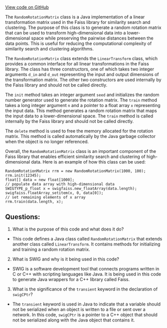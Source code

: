 [View code on GitHub](https://github.com/misbahsy/the-algorithm/ann/src/main/java/com/twitter/ann/faiss/swig/RandomRotationMatrix.java)

The `RandomRotationMatrix` class is a Java implementation of a linear transformation matrix used in the Faiss library for similarity search and clustering. The purpose of this class is to generate a random rotation matrix that can be used to transform high-dimensional data into a lower-dimensional space while preserving the pairwise distances between the data points. This is useful for reducing the computational complexity of similarity search and clustering algorithms.

The `RandomRotationMatrix` class extends the `LinearTransform` class, which provides a common interface for all linear transformations in the Faiss library. The class has three constructors, one of which takes two integer arguments `d_in` and `d_out` representing the input and output dimensions of the transformation matrix. The other two constructors are used internally by the Faiss library and should not be called directly.

The `init` method takes an integer argument `seed` and initializes the random number generator used to generate the rotation matrix. The `train` method takes a long integer argument `n` and a pointer to a float array `x` representing the input data. This method generates a random rotation matrix that maps the input data to a lower-dimensional space. The `train` method is called internally by the Faiss library and should not be called directly.

The `delete` method is used to free the memory allocated for the rotation matrix. This method is called automatically by the Java garbage collector when the object is no longer referenced.

Overall, the `RandomRotationMatrix` class is an important component of the Faiss library that enables efficient similarity search and clustering of high-dimensional data. Here is an example of how this class can be used:

```
RandomRotationMatrix rrm = new RandomRotationMatrix(1000, 100);
rrm.init(12345);
float[] data = new float[1000];
// populate data array with high-dimensional data
SWIGTYPE_p_float x = swigfaiss.new_floatArray(data.length);
swigfaiss.floatArray_setitem(x, 0, data[0]);
// set remaining elements of x array
rrm.train(data.length, x);
```
## Questions: 
 1. What is the purpose of this code and what does it do?
- This code defines a Java class called `RandomRotationMatrix` that extends another class called `LinearTransform`. It contains methods for initializing and training a random rotation matrix.

2. What is SWIG and why is it being used in this code?
- SWIG is a software development tool that connects programs written in C or C++ with scripting languages like Java. It is being used in this code to generate Java wrappers for a C++ library called Faiss.

3. What is the significance of the `transient` keyword in the declaration of `swigCPtr`?
- The `transient` keyword is used in Java to indicate that a variable should not be serialized when an object is written to a file or sent over a network. In this code, `swigCPtr` is a pointer to a C++ object that should not be serialized along with the Java object that contains it.